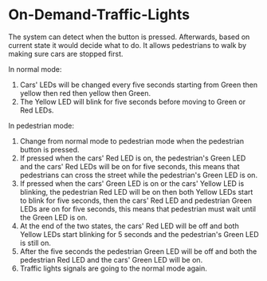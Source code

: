 # On-Demand-Traffic-Lights

The system can detect when the button is pressed. Afterwards, based on current state it would decide what to do. It allows pedestrians to walk by making sure cars are stopped first.

In normal mode:
1.	Cars' LEDs will be changed every five seconds starting from Green then yellow then red then yellow then Green.
2.	The Yellow LED will blink for five seconds before moving to Green or Red LEDs.

In pedestrian mode:
1.	Change from normal mode to pedestrian mode when the pedestrian button is pressed.
2.	If pressed when the cars' Red LED is on, the pedestrian's Green LED and the cars' Red LEDs will be on for five seconds, this means that pedestrians can cross the street while the pedestrian's Green LED is on.
3.	If pressed when the cars' Green LED is on or the cars' Yellow LED is blinking, the pedestrian Red LED will be on then both Yellow LEDs start to blink for five seconds, then the cars' Red LED and pedestrian Green LEDs are on for five seconds, this means that pedestrian must wait until the Green LED is on.
4.	At the end of the two states, the cars' Red LED will be off and both Yellow LEDs start blinking for 5 seconds and the pedestrian's Green LED is still on.
5.	After the five seconds the pedestrian Green LED will be off and both the pedestrian Red LED and the cars' Green LED will be on.
6.	Traffic lights signals are going to the normal mode again.
